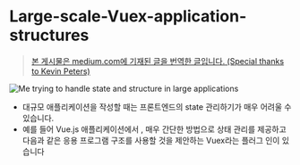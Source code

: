 # Large-scale-Vuex-application-structures
> [본 게시물은 medium.com에 기재된 글을 번역한 글입니다. (Special thanks to Kevin Peters)](https://medium.com/3yourmind/large-scale-vuex-application-structures-651e44863e2f)


![Me trying to handle state and structure in large applications](https://cdn-images-1.medium.com/max/720/1*8bJABwdvIMwAdwO3YDAfkw.gif)

- 대규모 애플리케이션을 작성할 때는 프론트엔드의 state 관리하기가 매우 어려울 수 있습니다.
- 예를 들어 Vue.js 애플리케이션에서 , 매우 간단한 방법으로 상태 관리를 제공하고 다음과 같은 응용 프로그램 구조를 사용할 것을 제안하는 Vuex라는 플러그 인이 있습니다
